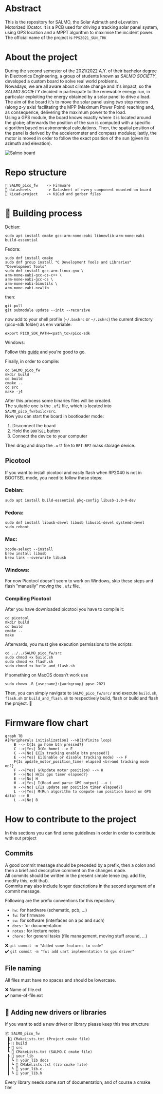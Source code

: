 # Abstract
This is the repository for SALMO, the Solar Azimuth and eLevation Motorized lOcator. It is a PCB used for driving a tracking solar panel system, using GPS location and a MPPT algorithm to maximise the incident power.  
The official name of the project is `PPS2021_SUN_TRK`

# About the project
During the second semester of the 2021/2022 A.Y. of their bachelor degree in Electronics Engineering, a group of students known as _SALMO SOCIETY_, developed a custom board to solve real world problems. 
<br>Nowadays, we are all aware about climate change and it's impact, so the _SALMO SOCIETY_ decided in partecipate to the renewable energy run, in particular exploiting the energy obtained by a solar panel to drive a load.
<br>The aim of the board it's to move the solar panel using two step motors (along z-y axis) facilitating the MPP (Maximum Power Point) reaching and, as consequence, delivering the maximum power to the load.<br> Using a GPS module, the board knows exactly where it is located around the globe; afterwards the position of the sun is computed with a specific algorithm based on astronomical calculations. Then, the spatial position of the panel is derived by the accelerometer and compass modules; lastly, the motor is moved in order to follow the exact position of the sun (given its azimuth and elevation).

![Salmo board](/media/salmo_board.png)


# Repo structure

    📂 SALMO_pico_fw    -> Firmware 
    📂 datasheets       -> Datasheet of every component mounted on board
    📂 kicad-project    -> KiCad and gerber files 
    
# :rainbow: Building process

Debian:

    sudo apt install cmake gcc-arm-none-eabi libnewlib-arm-none-eabi build-essential

Fedora:

    sudo dnf install cmake
    sudo dnf group install "C Development Tools and Libraries" "Development Tools"
    sudo dnf install gcc-arm-linux-gnu \
    arm-none-eabi-gcc-cs-c++ \
    arm-none-eabi-gcc-cs \
    arm-none-eabi-binutils \
    arm-none-eabi-newlib

then:

    git pull
    git submodule update --init --recursive

now add to your shell profile (`~/.bashrc` or `~/.zshrc`) the current directory (pico-sdk folder) as env variable:
 
`export PICO_SDK_PATH=<path_to>/pico-sdk`

Windows:

Follow this [guide](https://shawnhymel.com/2096/how-to-set-up-raspberry-pi-pico-c-c-toolchain-on-windows-with-vs-code/#Install_MinGW-w64_GCC_Tools) and you're good to go.

Finally, in order to compile:

    cd SALMO_pico_fw
    mkdir build
    cd build 
    cmake ..
    cd src
    make -j4

After this process some binaries files will be created. <br>The suitable one is the `.uf2` file, which is located into `SALMO_pico_fw/build/src`.<br>
Now you can start the board in bootloader mode:
1. Disconnect the board
1. Hold the `BOOTSEL` button
1. Connect the device to your computer

Then drag and drop the `.uf2` file to `RPI-RP2` mass storage device.

## Picotool
If you want to install picotool and easily flash when RP2040 is not in BOOTSEL mode, you need to follow these steps:

### Debian:

    sudo apt install build-essential pkg-config libusb-1.0-0-dev

### Fedora:

    sudo dnf install libusb-devel libusb libusb1-devel systemd-devel
    sudo reboot

### Mac:

    xcode-select --install
    brew install libusb
    brew link --overwrite libusb
    
### Windows:    
For now Picotool doesn't seem to work on Windows, skip these steps and flash "manually" moving the `.uf2` file.

### Compiling Picotool
After you have downloaded picotool you have to compile it:

    cd picotool
    mkdir build
    cd build
    cmake ..
    make

Afterwards, you must give execution permissions to the scripts:

    cd ../../SALMO_pico_fw/src
    sudo chmod +x build.sh
    sudo chmod +x flash.sh
    sudo chmod +x build_and_flash.sh

If something on MacOS doesn't work use

    sudo chown -R {username}:{workgroup} ppse-2021

Then, you can simply navigate to `SALMO_pico_fw/src/` and execute `build.sh`, `flash.sh` or `build_and_flash.sh` to respectively build, flash or build and flash the project. :nail_care:

# Firmware flow chart
```mermaid
graph TB
A[Peripherals initialization] -->B(Infinite loop)
    B --> C{Is go home btn pressed?}
    C -->|Yes| D(Go home) --> E
    C -->|No| E{Is tracking enable btn pressed?}
	E -->|Yes| E1(Enable or disable tracking mode) --> F
	F{Is update_motor_position_timer elapsed <br>and tracking mode on?}
	F -->|Yes| G(Update motor position) --> H
	F -->|No| H{Is gps timer elapsed?}
	E -->|No| H
	H -->|Yes| I(Read and parse GPS output) --> L
	H -->|No| L{Is update sun position timer elapsed?}
	L -->|Yes| M(Run algorithm to compute sun position based on GPS data) --> B
	L -->|No| B
```

# How to contribute to the project
In this sections you can find some guidelines in order in order to contribute with out project

## Commits

A good commit message should be preceded by a prefix, then a colon and then a brief and descriptive comment on the changes made.  
All commits should be written in the present simple tense (eg. add file, modify this, edit that).  
Commits may also include longer descriptions in the second argument of a commit message.

Following are the prefix conventions for this repository.

- `hw:` for hardware (schematic, pcb, ...)
- `fw:` for firmware
- `sw:` for software (interfaces on a pc and such)
- `docs:` for documentation
- `notes:` for lecture notes
- `chore:` for general tasks (file management, moving stuff around, ...)

:x: `git commit -m "Added some features to code"`  
:heavy_check_mark: `git commit -m "fw: add uart implementation to gps driver"`

## File naming

All files must have no spaces and should be lowercase.

:x: Name of file.ext  
:heavy_check_mark: name-of-file.ext 

## :briefcase: Adding new drivers or libraries
If you want to add a new driver or library please keep this tree structure
```
📦 SALMO_pico_fw
 ┣📜 CMakeLists.txt (Project cmake file)
 ┣ 📂 build
 ┣ 📂 src
 ┗ 📜 CMakeLists.txt (SALMO.C cmake file)
 ┣ 📂 your_lib
 ┃ ┗ 📂 your_lib docs
 ┃ ┗ 📜 CMakeLists.txt (lib cmake file)
 ┃ ┗ 📜 your_lib.c.
 ┃ ┗ 📜 your_lib.h
```
Every library needs some sort of documentation, and of course a cmake file!
